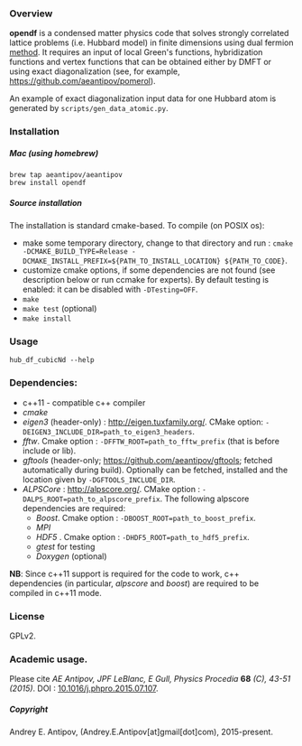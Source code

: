 ### Overview
**opendf** is a condensed matter physics code that solves strongly correlated lattice problems (i.e. Hubbard model) in finite dimensions using dual fermion [method](https://arxiv.org/abs/cond-mat/0612196). It requires an input of local Green's functions, hybridization functions and vertex functions that can be obtained either by DMFT or using exact diagonalization (see, for example, https://github.com/aeantipov/pomerol). 

An example of exact diagonalization input data for one Hubbard atom is generated by `scripts/gen_data_atomic.py`. 

### Installation
##### Mac (using homebrew)
```
brew tap aeantipov/aeantipov
brew install opendf
```
##### Source installation
The installation is standard cmake-based. To compile (on POSIX os):
- make some temporary directory, change to that directory and run :
`cmake -DCMAKE_BUILD_TYPE=Release -DCMAKE_INSTALL_PREFIX=${PATH_TO_INSTALL_LOCATION} ${PATH_TO_CODE}`.
- customize cmake options, if some dependencies are not found (see description below or run ccmake for experts). By default testing is enabled: it can be disabled with `-DTesting=OFF`.
- `make`
- `make test` (optional) 
- `make install`

### Usage
```
hub_df_cubicNd --help
```

### Dependencies:
- c++11 - compatible c++ compiler
- *cmake*
- *eigen3* (header-only) : http://eigen.tuxfamily.org/. CMake option: `-DEIGEN3_INCLUDE_DIR=path_to_eigen3_headers`.
- *fftw*. Cmake option : `-DFFTW_ROOT=path_to_fftw_prefix` (that is before include or lib).
- *gftools* (header-only;  https://github.com/aeantipov/gftools; fetched automatically during build). Optionally can be fetched, installed and the location given by `-DGFTOOLS_INCLUDE_DIR`.
- *ALPSCore* : http://alpscore.org/. CMake option : `-DALPS_ROOT=path_to_alpscore_prefix`. The following alpscore dependencies are required:
  - *Boost*. Cmake option : `-DBOOST_ROOT=path_to_boost_prefix`.
  - *MPI*
  - *HDF5* . Cmake option : `-DHDF5_ROOT=path_to_hdf5_prefix`.
  - *gtest* for testing
  - *Doxygen* (optional)
   
**NB**: Since c++11 support is required for the code to work, c++ dependencies (in particular, *alpscore* and *boost*) are required to be compiled in c++11 mode. 

### License 
GPLv2. 

### Academic usage. 
Please cite *AE Antipov, JPF LeBlanc, E Gull, Physics Procedia* **68** *(C), 43-51 (2015)*. DOI : [10.1016/j.phpro.2015.07.107](http://dx.doi.org/10.1016/j.phpro.2015.07.107). 

##### Copyright
Andrey E. Antipov, (Andrey.E.Antipov[at]gmail[dot]com), 2015-present.
  
